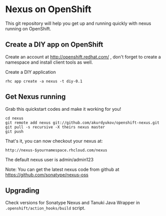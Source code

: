 Nexus on OpenShift
============================

This git repository will help you get up and running quickly with nexus running on OpenShift.

Create a DIY app on OpenShift
----------------------------

Create an account at http://openshift.redhat.com/ , don't forget to create a namespace and install client tools as well.

Create a DIY application

    rhc app create -a nexus -t diy-0.1

Get Nexus running
----------------------------
Grab this quickstart codes and make it working for you!

    cd nexus
    git remote add nexus git://github.com/akurdyukov/openshift-nexus.git
    git pull -s recursive -X theirs nexus master
    git push

That's it, you can now checkout your nexus at:

    http://nexus-$yournamespace.rhcloud.com/nexus

The default nexus user is admin/admin123

Note: You can get the latest nexus code from github at https://github.com/sonatype/nexus-oss

Upgrading
---------
Check versions for Sonatype Nexus and Tanuki Java Wrapper in `.openshift/action_hooks/build` script.

